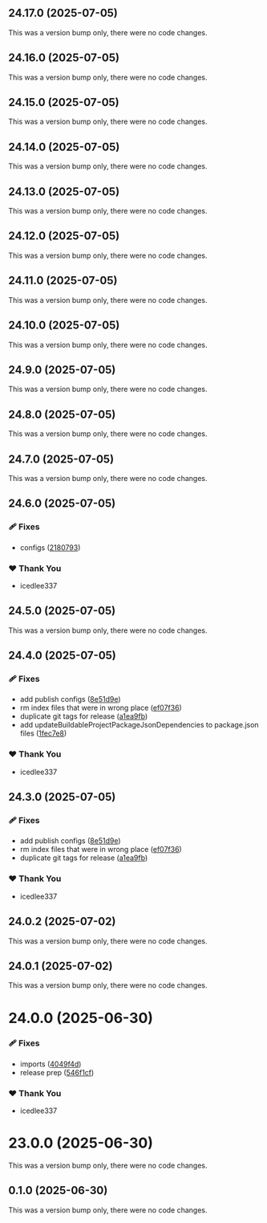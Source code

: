 ## 24.17.0 (2025-07-05)

This was a version bump only, there were no code changes.

## 24.16.0 (2025-07-05)

This was a version bump only, there were no code changes.

## 24.15.0 (2025-07-05)

This was a version bump only, there were no code changes.

## 24.14.0 (2025-07-05)

This was a version bump only, there were no code changes.

## 24.13.0 (2025-07-05)

This was a version bump only, there were no code changes.

## 24.12.0 (2025-07-05)

This was a version bump only, there were no code changes.

## 24.11.0 (2025-07-05)

This was a version bump only, there were no code changes.

## 24.10.0 (2025-07-05)

This was a version bump only, there were no code changes.

## 24.9.0 (2025-07-05)

This was a version bump only, there were no code changes.

## 24.8.0 (2025-07-05)

This was a version bump only, there were no code changes.

## 24.7.0 (2025-07-05)

This was a version bump only, there were no code changes.

## 24.6.0 (2025-07-05)

### 🩹 Fixes

- configs ([2180793](https://github.com/onivoro/monorepo/commit/2180793))

### ❤️ Thank You

- icedlee337

## 24.5.0 (2025-07-05)

This was a version bump only, there were no code changes.

## 24.4.0 (2025-07-05)

### 🩹 Fixes

- add publish configs ([8e51d9e](https://github.com/onivoro/monorepo/commit/8e51d9e))
- rm index files that were in wrong place ([ef07f36](https://github.com/onivoro/monorepo/commit/ef07f36))
- duplicate git tags for release ([a1ea9fb](https://github.com/onivoro/monorepo/commit/a1ea9fb))
- add updateBuildableProjectPackageJsonDependencies to package.json files ([1fec7e8](https://github.com/onivoro/monorepo/commit/1fec7e8))

### ❤️ Thank You

- icedlee337

## 24.3.0 (2025-07-05)

### 🩹 Fixes

- add publish configs ([8e51d9e](https://github.com/onivoro/monorepo/commit/8e51d9e))
- rm index files that were in wrong place ([ef07f36](https://github.com/onivoro/monorepo/commit/ef07f36))
- duplicate git tags for release ([a1ea9fb](https://github.com/onivoro/monorepo/commit/a1ea9fb))

### ❤️ Thank You

- icedlee337

## 24.0.2 (2025-07-02)

This was a version bump only, there were no code changes.

## 24.0.1 (2025-07-02)

This was a version bump only, there were no code changes.

# 24.0.0 (2025-06-30)

### 🩹 Fixes

- imports ([4049f4d](https://github.com/onivoro/monorepo/commit/4049f4d))
- release prep ([546f1cf](https://github.com/onivoro/monorepo/commit/546f1cf))

### ❤️ Thank You

- icedlee337

# 23.0.0 (2025-06-30)

This was a version bump only, there were no code changes.

## 0.1.0 (2025-06-30)

This was a version bump only, there were no code changes.